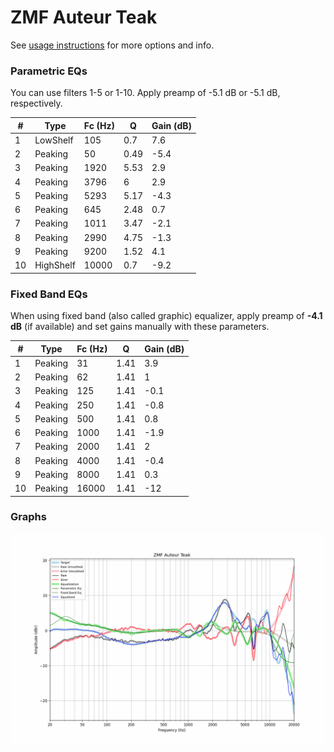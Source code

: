 # ZMF Auteur Teak
See [usage instructions](https://github.com/jaakkopasanen/AutoEq#usage) for more options and info.

### Parametric EQs
You can use filters 1-5 or 1-10. Apply preamp of -5.1 dB or -5.1 dB, respectively.

|   # | Type      |   Fc (Hz) |    Q |   Gain (dB) |
|-----|-----------|-----------|------|-------------|
|   1 | LowShelf  |       105 | 0.7  |         7.6 |
|   2 | Peaking   |        50 | 0.49 |        -5.4 |
|   3 | Peaking   |      1920 | 5.53 |         2.9 |
|   4 | Peaking   |      3796 | 6    |         2.9 |
|   5 | Peaking   |      5293 | 5.17 |        -4.3 |
|   6 | Peaking   |       645 | 2.48 |         0.7 |
|   7 | Peaking   |      1011 | 3.47 |        -2.1 |
|   8 | Peaking   |      2990 | 4.75 |        -1.3 |
|   9 | Peaking   |      9200 | 1.52 |         4.1 |
|  10 | HighShelf |     10000 | 0.7  |        -9.2 |

### Fixed Band EQs
When using fixed band (also called graphic) equalizer, apply preamp of **-4.1 dB** (if available) and set gains manually with these parameters.

|   # | Type    |   Fc (Hz) |    Q |   Gain (dB) |
|-----|---------|-----------|------|-------------|
|   1 | Peaking |        31 | 1.41 |         3.9 |
|   2 | Peaking |        62 | 1.41 |         1   |
|   3 | Peaking |       125 | 1.41 |        -0.1 |
|   4 | Peaking |       250 | 1.41 |        -0.8 |
|   5 | Peaking |       500 | 1.41 |         0.8 |
|   6 | Peaking |      1000 | 1.41 |        -1.9 |
|   7 | Peaking |      2000 | 1.41 |         2   |
|   8 | Peaking |      4000 | 1.41 |        -0.4 |
|   9 | Peaking |      8000 | 1.41 |         0.3 |
|  10 | Peaking |     16000 | 1.41 |       -12   |

### Graphs
![](./ZMF%20Auteur%20Teak.png)
